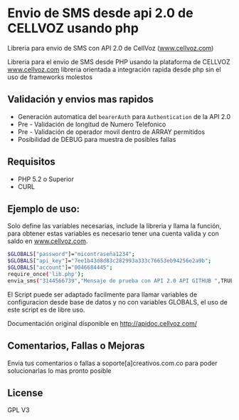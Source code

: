 # Envio de SMS desde api 2.0 de CELLVOZ usando php
Libreria para envio de SMS con API 2.0 de CellVoz (www.cellvoz.com)

Libreria para el envio de SMS desde PHP usando la plataforma de CELLVOZ www.cellvoz.com libreria orientada a integración rapida desde php sin el uso de frameworks molestos 

## Validación y envios mas rapidos 
  - Generación automatica del `bearerAuth` para `Authentication` de la API 2.0 
  - Pre - Validación de longitud de Numero Telefonico
  - Pre - Validación de operador movil dentro de ARRAY permitidos
  - Posibilidad de DEBUG para muestra de posibles fallas
    
## Requisitos 
  - PHP 5.2 o Superior 
  - CURL 

## Ejemplo de uso: 
Solo define las variables necesarias, include la libreria y llama la función, para obtener estas variables es necesario tener una cuenta valida y con saldo en www.cellvoz.com.

```sh
$GLOBALS["password"]="micontraseña1234"; 
$GLOBALS["api_key"]="7ee1b43d8d83c282993a333c76653eb94256e2a9b";  
$GLOBALS["account"]="0046684445";  
require_once('lib.php');
envia_sms("3144566739","Mensaje de prueba con API 2.0 API GITHUB ",TRUE);
```

El Script puede ser adaptado facilmente para llamar variables de configuracion desde base de datos y no con variables GLOBALS, el uso de este script es de libre uso.

Documentación original disponible en http://apidoc.cellvoz.com/ 

Comentarios, Fallas o Mejoras 
----
Envia tus comentarios o fallas a soporte[a]creativos.com.co para poder solucionarlas lo mas pronto posible


License
----
GPL V3
